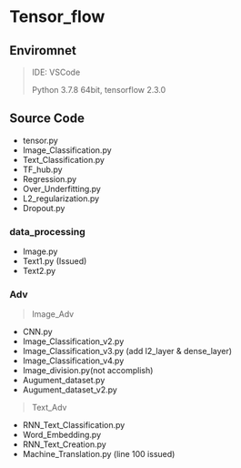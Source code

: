 # Tensor_flow

## Enviromnet
>IDE: VSCode
>
>Python 3.7.8 64bit, tensorflow 2.3.0

## Source Code
 - tensor.py 
 - Image_Classification.py 
 - Text_Classification.py 
 - TF_hub.py 
 - Regression.py 
 - Over_Underfitting.py 
 - L2_regularization.py 
 - Dropout.py
### data_processing
 - Image.py
 - Text1.py (Issued)
 - Text2.py
### Adv
 > Image_Adv 
  - CNN.py
  - Image_Classification_v2.py
  - Image_Classification_v3.py (add l2_layer & dense_layer)
  - Image_Classification_v4.py
  - Image_division.py(not accomplish)
  - Augument_dataset.py
  - Augument_dataset_v2.py
 > Text_Adv
  - RNN_Text_Classification.py
  - Word_Embedding.py
  - RNN_Text_Creation.py
  - Machine_Translation.py (line 100 issued)
